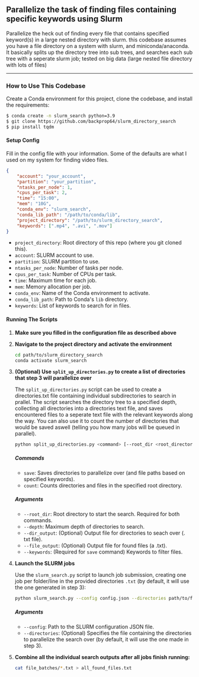 ## Parallelize the task of finding files containing specific keywords using Slurm 

Parallelize the heck out of finding every file that contains specified keyword(s) in a large nested directory with slurm. this codebase assumes you have a file directory on a system with slurm, and miniconda/anaconda. It basically splits up the directory tree into sub trees, and searches each sub tree with a seperate slurm job; tested on big data (large nested file directory with lots of files)

---

### How to Use This Codebase

Create a Conda environment for this project, clone the codebase, and install the requirements:

```sh
$ conda create -n slurm_search python=3.9
$ git clone https://github.com/backprop64/slurm_directory_search
$ pip install tqdm
```

#### Setup Config

Fill in the config file with your information. Some of the defaults are what I used on my system for finding video files.

```json
{
    "account": "your_account",
    "partition": "your_partition",
    "ntasks_per_node": 1,
    "cpus_per_task": 2,
    "time": "15:00",
    "mem": "10G",
    "conda_env": "slurm_search",
    "conda_lib_path": "/path/to/conda/lib",
    "project_directory": "/path/to/slurm_directory_search",
    "keywords": [".mp4", ".avi", ".mov"]
}
```

- `project_directory`: Root directory of this repo (where you git cloned this).
- `account`: SLURM account to use.
- `partition`: SLURM partition to use.
- `ntasks_per_node`: Number of tasks per node.
- `cpus_per_task`: Number of CPUs per task.
- `time`: Maximum time for each job.
- `mem`: Memory allocation per job.
- `conda_env`: Name of the Conda environment to activate.
- `conda_lib_path`: Path to Conda's `lib` directory.
- `keywords`: List of keywords to search for in files.

#### Running The Scripts

1. **Make sure you filled in the configuration file as described above**
2. **Navigate to the project directory and activate the environment**

    ```sh
    cd path/to/slurm_directory_search
    conda activate slurm_search
    ```

3. **(Optional) Use `split_up_directories.py` to create a list of directories that step 3 will parallelize over**

    The `split_up_directories.py` script can be used to create a directories.txt file containing individual subdirectories to search in prallel. The script searches the directory tree to a specified depth, collecting all directories into a directories text file, and saves encountered files to a seperate text file with the relevant keywords along the way. You can also use it to count the number of directories that would be saved aswell (telling you how many jobs will be queued in parallel).

    ```sh
    python split_up_directories.py <command> [--root_dir <root_directory>] [--depth <search_depth>] [--dir_output <directory_output_file>] [--file_output <file_output_file>] [--keywords <filter_keywords>]
    ```

    ##### Commands

    - `save`: Saves directories to parallelize over (and file paths based on specified keywords).
    - `count`: Counts directories and files in the specified root directory.

    ##### Arguments

    - `--root_dir`: Root directory to start the search. Required for both commands.
    - `--depth`: Maximum depth of directories to search.
    - `--dir_output`: (Optional) Output file for directories to seach over (. txt file).
    - `--file_output`: (Optional) Output file for found files (a .txt).
    - `--keywords`: (Required for `save` command) Keywords to filter files.

4. **Launch the SLURM jobs**

   Use the `slurm_search.py` script to launch job submission, creating one job per folder/line in the provided directories `.txt` (by default, it will use the one generated in step 3):

    ```sh
    python slurm_search.py --config config.json --directories path/to/file/of/directories.txt
    ```
    ##### Arguments

    - `--config`: Path to the SLURM configuration JSON file.
    - `--directories`: (Optional) Specifies the file containing the directories to parallelize the search over (by default, it will use the one made in step 3).

5. **Combine all the individual search outputs after all jobs finish running:**

    ```sh
    cat file_batches/*.txt > all_found_files.txt
    ```

